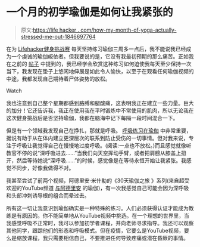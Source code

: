 # 一个月的初学瑜伽是如何让我紧张的

> 原文:[https://life hacker . com/how-my-month-of-yoga-actually-stressed-me-out-1846697764](https://lifehacker.com/how-my-month-of-beginners-yoga-actually-stressed-me-out-1846697764)

在为 [Lifehacker健身挑战赛](https://lifehacker.com/c/lifehacker-fitness-challenge) 每天坚持练习瑜伽三周多一点后，我不能说我已经成为一个虔诚的瑜伽皈依者。但我要说的是，它没有我最初预期的那么痛苦。正如我在之前的 [帖子](https://vitals.lifehacker.com/how-i-finally-settled-into-my-new-yoga-routine-1846652759) 中提到的，我已经学会欣赏这种练习如何迫使我每天至少保持一次当下，我发现在垫子上悠闲地伸展是如此令人愉快，以至于在观看任何瑜伽视频的中途，我都发现自己期待着尸体姿势的放松。

Watch

我也注意到自己整个星期都感到胳膊和腿酸痛，这表明我正在建立一些力量。巨大的加分！它还告诉我，我正在使用我在平时锻炼中不常使用的肌肉，所以无论我在这次健身挑战后是否坚持瑜伽，我都在脑海中记下每隔一段时间混合一下。

但是有一个领域我发现自己在挣扎，那就是呼吸。 [呼吸练习在瑜伽](https://www.mindbodygreen.com/0-6751/Mastering-the-Full-Yogic-Breath.html) 中非常重要，据说有助于从在体内建立更深层次的联系到防止受伤的一切事情。但对我来说，专注于呼吸让我觉得自己在慢慢地过度呼吸。(阅读:一点也不放松。)而且感觉就像听教官不停的说“深呼吸进去……”当我们向天空挥动手臂，或者把肩膀从膝盖上扭开，然后等待她说“深呼吸……”的时候，感觉像是在等待永恒开始让我紧张。我感觉不同步，好像我做得不对。

我甚至尝试了前两个视频，阿德里安·米什勒的《30天瑜伽之旅 》系列(来自超受欢迎的YouTube频道 [与阿德里安](https://www.youtube.com/channel/UCFKE7WVJfvaHW5q283SxchA) 的瑜伽)，有一次我感觉自己可能会因为深呼吸和头部冲刺诱导根的组合而晕过去。

所有这一切让我意识到瑜伽确实是一种特殊的练习。人们必须获得认证才能成为教练是有原因的。你不能简单地从YouTube视频中挑选。在一个理想的世界里，当我感觉呼吸不正常时，我可以参加初学者课程，并向老师寻求指导。我还可以观察其他同学，跟踪他们的形态和呼吸模式。但在疫情，它要么是YouTube视频，要么是缩放课程，我只需要相信自己，不要推进任何导致疼痛或潜在昏厥的事情。